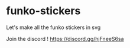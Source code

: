 # funko-stickers
Let's make all the funko stickers in svg

Join the discord ! https://discord.gg/hjFneeS6sa
